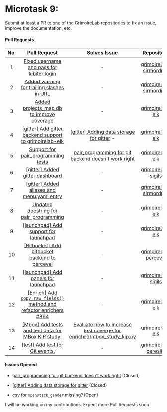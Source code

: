 # Microtask 9:
Submit at least a PR to one of the GrimoireLab repositories to fix an issue, improve the documentation, etc.

#### Pull Requests 

| No.  | Pull Request                                                                                                               | Solves Issue                                                                                   | Repository                                                                        | Status          |
|:----:|:--------------------------------------------------------------------------------------------------------------------------:|:----------------------------------------------------------------------------------------------:|:---------------------------------------------------------------------------------:|:---------------:|
|  1   |[Fixed username and pass for kibiter login](https://github.com/chaoss/grimoirelab-sirmordred/pull/420)| -                                                                                              |[grimoirelab-sirmordred](https://github.com/chaoss/grimoirelab-sirmordred/)      |  Merged         |
|  2   |[Added warning for trailing slashes in URL ](https://github.com/chaoss/grimoirelab-elk/pull/810)| -                                                                                              |[grimoirelab-sirmordred](https://github.com/chaoss/grimoirelab-sirmordred/)      |  Closed         |
|  3   |[Added projects_map db to improve coverage](https://github.com/chaoss/grimoirelab-elk/pull/828)| -                                                                                              |[grimoirelab-elk](https://github.com/chaoss/grimoirelab-elk)      |  Merged         |
|  4   |[[gitter] Add gitter backend support to grimoirelab-elk](https://github.com/chaoss/grimoirelab-elk/pull/831)| [[gitter] Adding data storage for gitter](https://github.com/chaoss/grimoirelab-elk/issues/820) -                                                                                              |[grimoirelab-elk](https://github.com/chaoss/grimoirelab-elk)      |  Merged         |
|  5   |[Support for pair_programming tests](https://github.com/chaoss/grimoirelab-elk/pull/832)| [pair_programming for git backend doesn't work right](https://github.com/chaoss/grimoirelab-elk/issues/825)                                                                                              |[grimoirelab-elk](https://github.com/chaoss/grimoirelab-elk)      |  Merged         |
|  6   |[[gitter] Added gitter dashboard](https://github.com/chaoss/grimoirelab-sigils/pull/443)| -                                                                                              |[grimoirelab-sigils](https://github.com/chaoss/grimoirelab-sigils)      |  Open         |
|  7   |[[gitter] Added aliases and menu.yaml entry](https://github.com/chaoss/grimoirelab-sirmordred/pull/453)| -                                                                                              |[grimoirelab-sirmordred](https://github.com/chaoss/grimoirelab-sirmordred)      |  Merged         |
|  8   |[Updated docstring for pair_programming](https://github.com/chaoss/grimoirelab-elk/pull/845)| -                                                                                              |[grimoirelab-elk](https://github.com/chaoss/grimoirelab-elk)      |  Merged         |
|  9   |[[launchpad] Add support for launchpad](https://github.com/chaoss/grimoirelab-elk/pull/851)| -                                                                                              |[grimoirelab-elk](https://github.com/chaoss/grimoirelab-elk)      |  Open         |
|  10   |[[Bitbucket] Add bitbucket backend to perceval](https://github.com/chaoss/grimoirelab-perceval/pull/653)| -                                                                                              |[grimoirelab-perceval](https://github.com/chaoss/grimoirelab-perceval)      |  Open         |
|  11   |[[launchpad] Add panels for launchpad](https://github.com/chaoss/grimoirelab-sigils/pull/448)| -                                                                                              |[grimoirelab-sigils](https://github.com/chaoss/grimoirelab-sigils)      |  Open         |
|  12   |[[Enrich] Add `copy_raw_fields()` method and refactor enrichers #864](https://github.com/chaoss/grimoirelab-elk/pull/864)| -                                                                                              |[grimoirelab-elk](https://github.com/chaoss/grimoirelab-elk)      |  Open         |
|  13   |[[Mbox] Add tests and test data for MBox KIP study.](https://github.com/chaoss/grimoirelab-elk/pull/865)| [Evaluate how to increase test coverge for enriched/mbox_study_kip.py](https://github.com/chaoss/grimoirelab-elk/issues/840)                                                                                              |[grimoirelab-elk](https://github.com/chaoss/grimoirelab-elk)      |  Open         |
|  14   |[[test] Add test for Git events.](https://github.com/chaoss/grimoirelab-cereslib/pull/32)| -                                                                                              |[grimoirelab-cereslib](https://github.com/chaoss/grimoirelab-cereslib)      |  Open         |


#### Issues Opened

* [pair_programming for git backend doesn't work right](https://github.com/chaoss/grimoirelab-elk/issues/825) (Closed)

* [[gitter] Adding data storage for gitter](https://github.com/chaoss/grimoirelab-elk/issues/820) (Closed)

* [csv for `openstack_gender` missing?](https://github.com/chaoss/grimoirelab-cereslib/issues/31) (Open)

I will be working on my contributions. Expect more Pull Requests soon.

